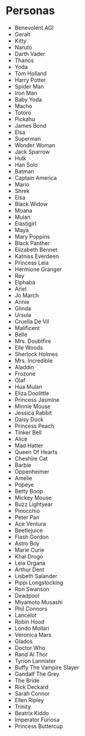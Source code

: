 # Personas

- Benevolent AGI
- Geralt
- Kitty
- Naruto
- Darth Vader
- Thanos
- Yoda
- Tom Holland
- Harry Potter
- Spider Man
- Iron Man
- Baby Yoda
- Macho
- Totoro
- Pickahu
- James Bond
- Elsa
- Superman
- Wonder Woman
- Jack Sparrow
- Hulk
- Han Solo
- Batman
- Captain America
- Mario
- Shrek
- Elsa
- Black Widow
- Moana
- Mulan
- Elastigirl
- Maya
- Mary Poppins
- Black Panther
- Elizabeth Bennet
- Katniss Everdeen
- Princess Leia
- Hermione Granger
- Rey
- Elphaba
- Ariel
- Jo March
- Annie
- Glinda
- Ursula
- Cruella De Vil
- Malificent
- Belle
- Mrs. Doubtfire
- Elle Woods
- Sherlock Holmes
- Mrs. Incredible
- Aladdin
- Frozone
- Olaf
- Hua Mulan
- Eliza Doolittle
- Princess Jasmine
- Minnie Mouse
- Jessica Rabbit
- Daisy Duck
- Princess Peach
- Tinker Bell
- Alice
- Mad Hatter
- Queen Of Hearts
- Cheshire Cat
- Barbie
- Oppenheimer
- Amelie
- Popeye
- Betty Boop
- Mickey Mouse
- Buzz Lightyear
- Pinocchio
- Peter Pan
- Ace Ventura
- Beetlejuice
- Flash Gordon
- Astro Boy
- Marie Curie
- Khal Drogo
- Leia Organa
- Arthur Dent
- Lisbeth Salander
- Pippi Longstocking
- Ron Swanson
- Deadpool
- Miyamoto Musashi
- Phil Connors
- Lancelot
- Robin Hood
- Londo Mollari
- Veronica Mars
- Glados
- Doctor Who
- Rand Al Thor
- Tyrion Lannister
- Buffy The Vampire Slayer
- Gandalf The Grey
- The Bride
- Rick Deckard
- Sarah Connor
- Ellen Ripley
- Trinity
- Beatrix Kiddo
- Imperator Furiosa
- Princess Buttercup
